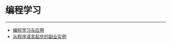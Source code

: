 # 编程学习

----

+ [编程学习与应用](13-1_bian-cheng-xue-xi-yu-ying-yong.md)
+ [从程序语言起步的副业实例](13-2_cong-cheng-xu-yu-yan-qi-bu-de-fu-ye-shi-li.md)